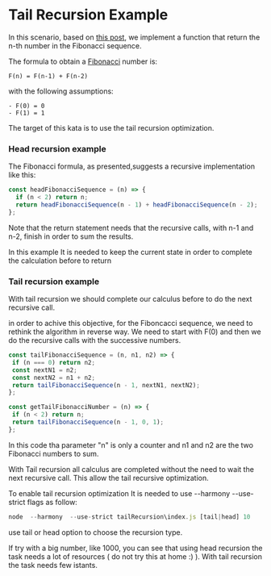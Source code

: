 # Tail Recursion Example

In this scenario, based on [this post](https://codurance.com/2017/12/07/recursion/), we implement a function that return the n-th number in the  Fibonacci sequence.

The formula to obtain a [Fibonacci](https://en.wikipedia.org/wiki/Fibonacci_number) number is:
```
F(n) = F(n-1) + F(n-2)
```
with the following assumptions:
```
- F(0) = 0
- F(1) = 1
```

The target of this kata is to use the tail recursion optimization.

### Head recursion example
The Fibonacci formula, as presented,suggests a recursive implementation like this:

``` javascript 
const headFibonacciSequence = (n) => {
  if (n < 2) return n;
  return headFibonacciSequence(n - 1) + headFibonacciSequence(n - 2);
};
```
Note that the return statement needs that the recursive calls, with n-1 and n-2, finish in order to sum the results.
 
 In this example It is needed to keep the current state in order to complete the calculation before to return

 ### Tail recursion example

 With tail recursion we should complete our calculus before to do the next  recursive call.
 
 in order to achive this objective, for the Fiboncacci sequence, we need to rethink the algorithm in reverse way. We need to start with F(0) and then we do the recursive calls with the successive numbers.

 ```javascript
 const tailFibonacciSequence = (n, n1, n2) => {
  if (n === 0) return n2;
  const nextN1 = n2;
  const nextN2 = n1 + n2;
  return tailFibonacciSequence(n - 1, nextN1, nextN2);
};

const getTailFibonacciNumber = (n) => {
  if (n < 2) return n;
  return tailFibonacciSequence(n - 1, 0, 1);
};

```
In this code tha parameter "n" is only a counter and n1 and n2 are the two Fibonacci numbers to sum.

With Tail recursion all calculus are completed without the need to wait the next recursive call.
This allow the tail recursive optimization.

To enable tail recursion optimization It is needed to use --harmony  --use-strict flags as follow:

```javascript
node  --harmony  --use-strict tailRecursion\index.js [tail|head] 10
```
use tail or head option to choose  the recursion type.

If try with a big number, like 1000, you can see that using head recursion the task needs a lot of resources ( do not try this at home :) ).
With tail recursion the task needs few istants.




